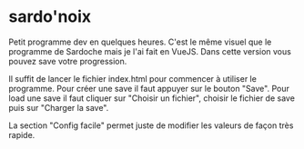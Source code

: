 # sardo'noix
Petit programme dev en quelques heures.
C'est le même visuel que le programme de Sardoche mais je l'ai fait en VueJS.
Dans cette version vous pouvez save votre progression.

Il suffit de lancer le fichier index.html pour commencer à utiliser le programme.
Pour créer une save il faut appuyer sur le bouton "Save".
Pour load une save il faut cliquer sur "Choisir un fichier", choisir le fichier de save puis sur "Charger la save".

La section "Config facile" permet juste de modifier les valeurs de façon très rapide.

